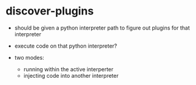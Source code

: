 # discover-plugins

- should be given a python interpreter path to figure out plugins for that interpreter
- execute code on that python interpreter?


- two modes:
    - running within the active interperter
    - injecting code into another interpreter
